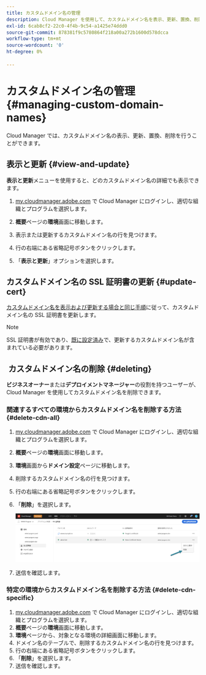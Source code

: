 ```yaml
---
title: カスタムドメイン名の管理
description: Cloud Manager を使用して、カスタムドメイン名を表示、更新、置換、削除する方法について説明します。
exl-id: 6cab8cf2-22c0-4f4b-9c54-a1425e74ddd0
source-git-commit: 878381f9c5780864f218a00a272b1600d578dcca
workflow-type: tm+mt
source-wordcount: '0'
ht-degree: 0%

---
```


# カスタムドメイン名の管理 {#managing-custom-domain-names}

Cloud Manager では、カスタムドメイン名の表示、更新、置換、削除を行うことができます。

## 表示と更新 {#view-and-update}

**表示と更新**&#x200B;メニューを使用すると、どのカスタムドメイン名の詳細でも表示できます。

1. [my.cloudmanager.adobe.com](https://my.cloudmanager.adobe.com/) で Cloud Manager にログインし、適切な組織とプログラムを選択します。

1. **概要**&#x200B;ページの&#x200B;**環境**&#x200B;画面に移動します。

1. 表示または更新するカスタムドメイン名の行を見つけます。

1. 行の右端にある省略記号ボタンをクリックします。

1. 「**表示と更新**」オプションを選択します。

## カスタムドメイン名の SSL 証明書の更新 {#update-cert}

[カスタムドメイン名を表示および更新する場合と同じ手順](#view-and-update)に従って、カスタムドメイン名の SSL 証明書を更新します。

>[!NOTE]
>
>SSL 証明書が有効であり、[既に設定済み](/help/implementing/cloud-manager/managing-ssl-certifications/introduction.md)で、更新するカスタムドメイン名が含まれている必要があります。

##  カスタムドメイン名の削除 {#deleting}

**ビジネスオーナー**&#x200B;または&#x200B;**デプロイメントマネージャー**&#x200B;の役割を持つユーザーが、Cloud Manager を使用してカスタムドメイン名を削除できます。

### 関連するすべての環境からカスタムドメイン名を削除する方法 {#delete-cdn-all}

1. [my.cloudmanager.adobe.com](https://my.cloudmanager.adobe.com/) で Cloud Manager にログインし、適切な組織とプログラムを選択します。

1. **概要**&#x200B;ページの&#x200B;**環境**&#x200B;画面に移動します。

1. **環境**&#x200B;画面から&#x200B;**ドメイン設定**&#x200B;ページに移動します。

1. 削除するカスタムドメイン名の行を見つけます。

1. 行の右端にある省略記号ボタンをクリックします。

1. 「**削除**」を選択します。

   ![カスタムドメイン名の削除](/help/implementing/cloud-manager/assets/cdn/cdn-delete.png)

1. 送信を確認します。

### 特定の環境からカスタムドメイン名を削除する方法 {#delete-cdn-specific}

1. [my.cloudmanager.adobe.com](https://my.cloudmanager.adobe.com/) で Cloud Manager にログインし、適切な組織とプログラムを選択します。
1. **概要**&#x200B;ページの&#x200B;**環境**&#x200B;画面に移動します。
1. **環境**&#x200B;ページから、対象となる環境の詳細画面に移動します。
1. ドメイン名のテーブルで、削除するカスタムドメイン名の行を見つけます。
1. 行の右端にある省略記号ボタンをクリックします。
1. 「**削除**」を選択します。
1. 送信を確認します。
